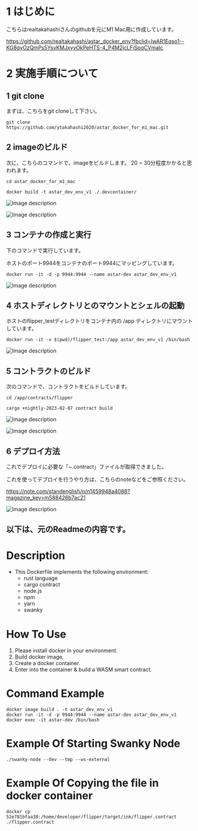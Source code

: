 # 1 はじめに
こちらはrealtakahashiさんのgithubを元にM1 Mac用に作成しています。

https://github.com/realtakahashi/astar_docker_env?fbclid=IwAR1Eqso1--KG8qyOzQmPs5YsvKMJxyvOkPeHTS-4_P4M2jcLFjSpqCVmaIc

# 2 実施手順について

## 1 git clone

まずは、こちらをgit cloneして下さい。

```git clone https://github.com/ytakahashi2020/astar_docker_for_m1_mac.git```

## 2 imageのビルド
次に、こちらのコマンドで、imageをビルドします。
20 ~ 30分程度かかると思われます。

```cd astar_docker_for_m1_mac```

```docker build -t astar_dev_env_v1 ./.devcontainer/```

![Image description](./images/1.png)

![Image description](./images/2.png)

## 3 コンテナの作成と実行

下のコマンドで実行しています。

ホストのポート9944をコンテナのポート9944にマッピングしています。

```docker run -it -d -p 9944:9944 --name astar-dev astar_dev_env_v1```

![Image description](./images/3.png)

## 4 ホストディレクトリとのマウントとシェルの起動

ホストのflipper_testディレクトリをコンテナ内の /app ディレクトリにマウントしています。

```docker run -it -v $(pwd)/flipper_test:/app astar_dev_env_v1 /bin/bash```

![Image description](./images/4.png)

## 5 コントラクトのビルド

次のコマンドで、コントラクトをビルドしています。

```cd /app/contracts/flipper```

```cargo +nightly-2023-02-07 contract build```

![Image description](./images/5.png)

![Image description](./images/6.png)

## 6 デプロイ方法

これでデプロイに必要な「~.contract」ファイルが取得できました。

これを使ってデプロイを行うやり方は、こちらのnoteなどをご参照ください。

https://note.com/standenglish/n/n1459948a4088?magazine_key=m588426b7ac21

![Image description](./images/7.png)
## 以下は、元のReadmeの内容です。

# Description
- This Dockerfile implements the following environment:
  - rust language
  - cargo contract
  - node.js
  - npm
  - yarn
  - swanky

# How To Use
1. Please install docker in your environment.
1. Build docker image.
1. Create a docker container.
1. Enter into the container & build a WASM smart contract.

# Command Example
```
docker image build . -t astar_dev_env_v1
docker run -it -d -p 9944:9944 --name astar-dev astar_dev_env_v1
docker exec -it astar-dev /bin/bash
```

# Example Of Starting Swanky Node
```
./swanky-node --dev --tmp --ws-external
```

# Example Of Copying the file in docker container
```
docker cp 52e781bfaa38:/home/developer/flipper/target/ink/flipper.contract ./flipper.contract
```

